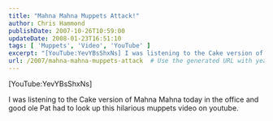 ```yaml
---
title: "Mahna Mahna Muppets Attack!"
author: Chris Hammond
publishDate: 2007-10-26T10:59:00
updateDate: 2008-01-23T16:51:10
tags: [ 'Muppets', 'Video', 'YouTube' ]
excerpt: "[YouTube:YevYBsShxNs] I was listening to the Cake version of Mahna Mahna today in the office and good ole Pat had to look up this hilarious muppets video on..."
url: /2007/mahna-mahna-muppets-attack  # Use the generated URL with year
---
```

<P>[YouTube:YevYBsShxNs]</P> <P>I was listening to the Cake version of Mahna Mahna today in the office and good ole Pat had to look up this hilarious muppets video on youtube.</P>
